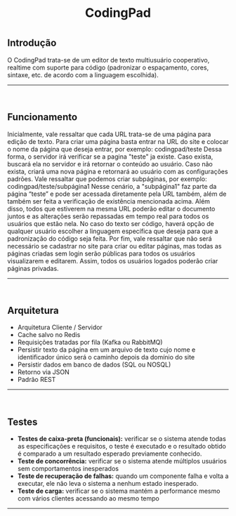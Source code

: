 
<h1 align=center font-weight=strong>CodingPad<h1>
  
  
## Introdução
O CodingPad trata-se de um editor de texto multiusuário cooperativo, realtime com suporte para código (padronizar o espaçamento, cores, sintaxe, etc. de acordo com a linguagem escolhida).
<hr>
<br>

## Funcionamento
Inicialmente, vale ressaltar que cada URL trata-se de uma página para edição de texto.
Para criar uma página basta entrar na URL do site e colocar o nome da página que deseja entrar, por exemplo: codingpad/teste
Dessa forma, o servidor irá verificar se a pagina "teste" ja existe. Caso exista, buscará ela no servidor e irá retornar o conteúdo ao usuário. Caso não exista, criará uma nova página e retornará ao usuário com as configurações padrões.
Vale ressaltar que podemos criar subpáginas, por exemplo: codingpad/teste/subpágina1
Nesse cenário, a "subpágina1" faz parte da página “teste” e pode ser acessada diretamente pela URL também, além de também ser feita a verificação de existência mencionada acima.
Além disso, todos que estiverem na mesma URL poderão editar o documento juntos e as alterações serão repassadas em tempo real para todos os usuários que estão nela.
No caso do texto ser código, haverá opção de qualquer usuário escolher a linguagem específica que deseja para que a padronização do código seja feita.
Por fim, vale ressaltar que não será necessário se cadastrar no site para criar ou editar páginas, mas todas as páginas criadas sem login serão públicas para todos os usuários visualizarem e editarem. Assim, todos os usuários logados poderão criar páginas privadas.
<hr>
<br>

## Arquitetura
- Arquitetura Cliente / Servidor
- Cache salvo no Redis
- Requisições tratadas por fila (Kafka ou RabbitMQ)
- Persistir texto da página em um arquivo de texto cujo nome e identificador único será o caminho depois da domínio do site
- Persistir dados em banco de dados (SQL ou NOSQL)
- Retorno via JSON
- Padrão REST
<hr>
<br>

## Testes
- **Testes de caixa-preta (funcionais):** verificar se o sistema atende todas as especificações e requisitos, o teste é executado e o resultado obtido é comparado a um resultado esperado previamente conhecido.
- **Teste de concorrência:** verificar se o sistema atende múltiplos usuários sem comportamentos inesperados
- **Teste de recuperação de falhas:** quando um componente falha e volta a executar, ele não leva o sistema a nenhum estado inesperado.
- **Teste de carga:** verificar se o sistema mantém a performance mesmo com vários clientes acessando ao mesmo tempo
<hr>

